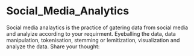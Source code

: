 # Social_Media_Analytics
Social media analaytics is the practice of gatering data from social media and analyize according to your requirment.
Eyeballing the data, data manipulation, tokenisation, stemming or lemitization, visualization and analyze the data.
Share your thought:
